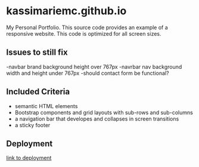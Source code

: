 # kassimariemc.github.io

My Personal Portfolio. This source code provides an example of a responsive website. This code is optimized for all screen sizes.

## Issues to still fix
-navbar brand background height over 767px
-navrbar nav background width and height under 767px
-should contact form be functional?

## Included Criteria

* semantic HTML elements
* Bootstrap components and grid layouts with sub-rows and sub-columns
* a navigation bar that developes and collapses in screen transitions
* a sticky footer

## Deployment

[link to deployment](https://kassimariemc.github.io/)